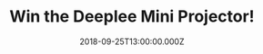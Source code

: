 ---
campaign-uuid: "c-19678e7b-2507-4294-a67d-d762272fc2d7"
type: "Competition"
category: "Technology"
date: "2018-09-25T13:00:00.000Z"
end-date: "2018-10-25T23:59:00.000Z"
disable-form: false
is_promoted: false
has_entry_page: true
title: "Win the Deeplee Mini Projector!"
competition-description: "<p>Small, but perfect for your family entertainment. You\
  \ guessed it: we are talking about the amazing Deeplee Mini Projector and we have\
  \ managed to get our hands on one of them to give away to one of our lucky members,\
  \ how does it sound?</p>\n<p>Want to have your weekend sorted? Click below for a\
  \ chance to win!</p>\n"
hero-header: "Win the Deeplee Mini Projector!"
terms-confirmation: "N/A"
banner-img: "https://assets.expresslyapp.com/asset-978b5f39-a5b3-4203-9956-fb5ad4869986.jpg"
logo-left-href: "aaa.nme.com"
logo-left-image: "https://assets.expresslyapp.com/asset-b23e89e9-c295-41a7-9438-2e9da8629ed3.jpg"
logo-left-title: "NME AAA"
bg-image-hero: "https://assets.expresslyapp.com/asset-b521579c-98db-4603-913e-6a538c17c977.jpg"
bg-image-first: "https://assets.expresslyapp.com/asset-2b7b57b3-6760-4e27-aa4a-b30c806f21bd.jpg"
section1-content: "<p>The Deeplee-DP300 Mini Projector is a good assistant to display\
  \ pictures, movies, TV shows, videos, games… on a large screen! Its small size,\
  \ like a smartphone, lets you take it anywhere! Usb, computer, mobile phone, television,\
  \ speakers, firestick… they can all be connected to the projector!</p>\n<p>Want\
  \ to know what else can the Deeplee Mini Projector do? It's up to you to explore!\
  \ Enter the form below for a chance to win and get ready to spend a great night\
  \ of entertainment with your loved ones!</p>\n"
entry-title: "Win the Deeplee Mini Projector!"
entry-content: "<p>Enter the draw to win the Deeplee Mini Projector by completing\
  \ the form below before 23:59 on 25th of October 2018.</p>\n"
has-winner: true
winner-title: "CONGRATULATIONS to Richard R. who won a cool Deeplee Mini Projector!"
winner-banner: "https://assets.expresslyapp.com/asset-edafcdbb-93a4-4527-adeb-fbb5f2daa6b2.jpg"
prize-description: "The Deeplee Mini Projector in blue colour."
special-conditions: "Multiple entries are allowed up to one every day.\r\nThis competition\
  \ is also available on:\r\nhttps://club.expressly.io/competitions/deeplee-mini-projector-giveaway"
country-restrictions:
- "GB"
---